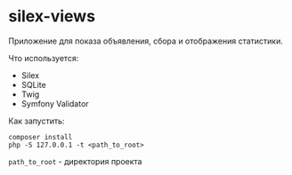 silex-views
===========

Приложение для показа объявления, сбора и отображения статистики.

Что используется:

* Silex
* SQLite
* Twig
* Symfony Validator

Как запустить:

```
composer install
php -S 127.0.0.1 -t <path_to_root>
```

`path_to_root` - директория проекта
